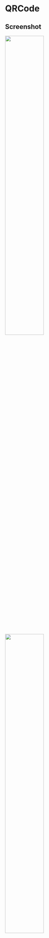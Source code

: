 # QRCode
## Screenshot
<img src="https://user-images.githubusercontent.com/48744669/61519525-4e4aed80-aa36-11e9-9867-eb8123260ee3.png" width="50%" height="50%"/>
<br>
<img src="https://user-images.githubusercontent.com/48744669/61519530-4ee38400-aa36-11e9-83d4-15ec9ac172d4.png" width="50%" height="50%"/>
<br>
<img src="https://user-images.githubusercontent.com/48744669/61519526-4e4aed80-aa36-11e9-8d93-5a4d0e87d48b.png" width="50%" height="50%"/>
<br>
<img src="https://user-images.githubusercontent.com/48744669/61519527-4ee38400-aa36-11e9-807b-e274c18e9d9f.png" width="50%" height="50%"/>
<br>
<img src="https://user-images.githubusercontent.com/48744669/61519528-4ee38400-aa36-11e9-9e0f-f91d4bb0e4fd.png" width="50%" height="50%"/>
